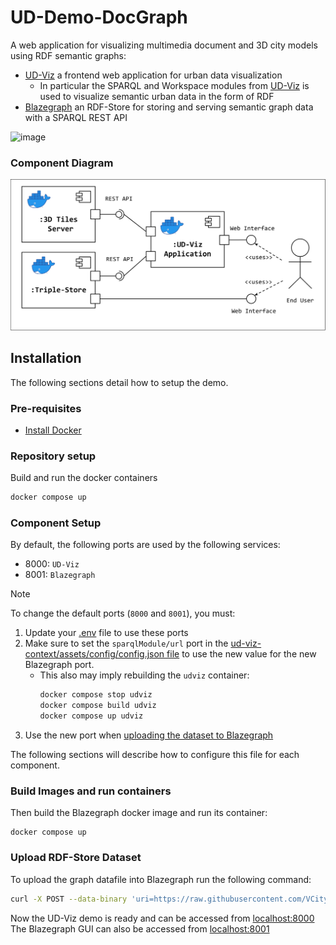 # UD-Demo-DocGraph

A web application for visualizing multimedia document and 3D city models using RDF semantic graphs:
* [UD-Viz](https://github.com/VCityTeam/UD-Viz) a frontend web application for urban data visualization
  * In particular the SPARQL and Workspace modules from [UD-Viz](https://github.com/VCityTeam/UD-Viz) is used to visualize semantic urban data in the form of RDF
* [Blazegraph](https://blazegraph.com/) an RDF-Store for storing and serving semantic graph data with a SPARQL REST API

![image](https://github.com/VCityTeam/UD-Demo-Workspace-GratteCiel/assets/23373264/27f9d2b0-ca1e-4779-a213-ba6447f16785)

### Component Diagram
![SPARQL POC Component Diagram](./UD-Demo_SPARQL_POC_Component_Diagram.svg)

## Installation

The following sections detail how to setup the demo.

### Pre-requisites 

* [Install Docker](https://docs.docker.com/engine/install/)

### Repository setup
Build and run the docker containers
```bash
docker compose up
```

### Component Setup
By default, the following ports are used by the following services:
- 8000: `UD-Viz`
- 8001: `Blazegraph`

> [!NOTE]
> To change the default ports (`8000` and `8001`), you must:
> 1. Update your [.env](./.env) file to use these ports
> 2. Make sure to set the `sparqlModule/url` port in the [ud-viz-context/assets/config/config.json file](./ud-viz-context/assets/config/config.json) to use the new value for the new Blazegraph port.
>    - This also may imply rebuilding the `udviz` container:
>      ```bash
>      docker compose stop udviz
>      docker compose build udviz
>      docker compose up udviz
>      ```
> 3. Use the new port when [uploading the dataset to Blazegraph](#upload-rdf-store-dataset)

The following sections will describe how to configure this file for each component. 

### Build Images and run containers

Then build the Blazegraph docker image and run its container:
```
docker compose up
```

### Upload RDF-Store Dataset
To upload the graph datafile into Blazegraph run the following command:
```bash
curl -X POST --data-binary 'uri=https://raw.githubusercontent.com/VCityTeam/UD-Graph/master/Transformations/test-data/RDF/documents/GratteCiel_2018_remarkable.ttl' 'http://127.0.0.1:8001/blazegraph/sparql'
```

Now the UD-Viz demo is ready and can be accessed from [localhost:8000](http://localhost:8000)
The Blazegraph GUI can also be accessed from [localhost:8001](http://localhost:8001)

